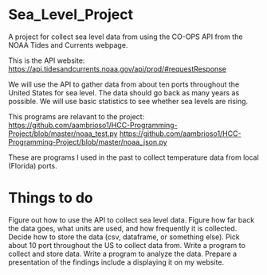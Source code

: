 # Sea_Level_Project
A project for collect sea level data from using the CO-OPS API from the NOAA Tides and Currents webpage.

This is the API website:  https://api.tidesandcurrents.noaa.gov/api/prod/#requestResponse

We will use the API to gather data from about ten ports throughout the United States for sea level.
The data should go back as many years as possible.   We will use basic statistics to see whether
sea levels are rising.

This programs are relavant to the project:
https://github.com/aambrioso1/HCC-Programming-Project/blob/master/noaa_test.py
https://github.com/aambrioso1/HCC-Programming-Project/blob/master/noaa_json.py

These are programs I used in the past to collect temperature data from local (Florida) ports.

# Things to do
Figure out how to use the API to collect sea level data.
Figure how far back the data goes, what units are used, and how frequently it is collected.
Decide how to store the data (csv, dataframe, or something else).
Pick about 10 port throughout the US to collect data from.
Write a program to collect and store data.
Write a program to analyze the data.
Prepare a presentation of the findings include a displaying it on my website.

